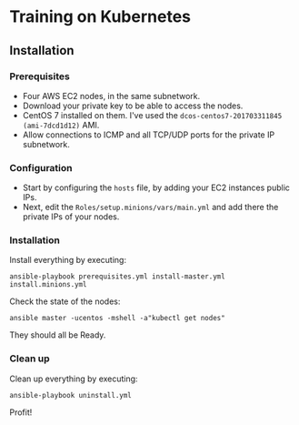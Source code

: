 # Training on Kubernetes

## Installation

### Prerequisites

* Four AWS EC2 nodes, in the same subnetwork.
* Download your private key to be able to access the nodes.
* CentOS 7 installed on them. I've  used the `dcos-centos7-201703311845 (ami-7dcd1d12)` AMI.
* Allow connections to ICMP and all TCP/UDP ports for the private IP subnetwork.

### Configuration

* Start by configuring the `hosts` file, by adding your EC2 instances public IPs.
* Next, edit the `Roles/setup.minions/vars/main.yml` and add there the private IPs of your nodes.

### Installation

Install everything by executing:

```
ansible-playbook prerequisites.yml install-master.yml install.minions.yml
```

Check the state of the nodes:

```
ansible master -ucentos -mshell -a"kubectl get nodes"
```

They should all be Ready.

### Clean up

Clean up everything by executing:

```
ansible-playbook uninstall.yml
```

Profit!
